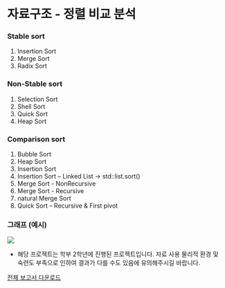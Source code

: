 # 자료구조 - 정렬 비교 분석
### Stable sort
  1. Insertion Sort
  2. Merge Sort
  3. Radix Sort
### Non-Stable sort
  1. Selection Sort
  2. Shell Sort
  3. Quick Sort
  4. Heap Sort
### Comparison sort
  1. Bubble Sort
  2. Heap Sort
  3. Insertion Sort
  4. Insertion Sort – Linked List -> std::list.sort()
  5. Merge Sort - NonRecursive
  6. Merge Sort - Recursive
  7. natural Merge Sort
  8. Quick Sort – Recursive & First pivot
  
### 그래프 (예시)
  ![](https://images.velog.io/images/djh20/post/cb37e8d2-199d-480c-94c0-4653b1720316/image.png)
  
* 해당 프로젝트는 학부 2학년에 진행된 프로젝트입니다. 자료 사용  물리적 환경 및 숙련도 부족으로 인하여 결과가 다를 수도 있음에 유의해주시길 바랍니다.

[전체 보고서 다운로드](https://www.dropbox.com/s/50t8lrfs23qvg19/%EC%9E%90%EB%A3%8C%EA%B5%AC%EC%A1%B0.hwp?dl=1)
  
  
